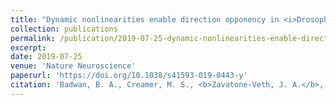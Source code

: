 ```yaml
---
title: "Dynamic nonlinearities enable direction opponency in <i>Drosophila</i> elementary motion detectors"
collection: publications
permalink: /publication/2019-07-25-dynamic-nonlinearities-enable-direction-opponency-in-drosophila-elementary-motion-detectors
excerpt: 
date: 2019-07-25
venue: 'Nature Neuroscience'
paperurl: 'https://doi.org/10.1038/s41593-019-0443-y'
citation: 'Badwan, B. A., Creamer, M. S., <b>Zavatone-Veth, J. A.</b>, and Clark, D.A. (2019). &quot;Dynamic nonlinearities enable direction opponency in <i>Drosophila</i> elementary motion detectors.&quot; <i>Nature Neuroscience</i> 22: 1318-1326.'
---
```

